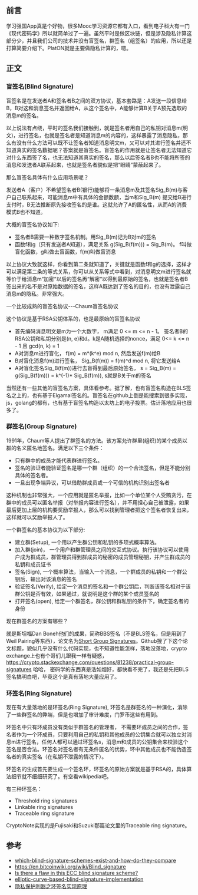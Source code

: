 ## 前言

学习强国App真是个好物，很多Mooc学习资源它都有入口，看到电子科大有一门《现代密码学》所以就简单过了一遍。虽然平时是做区块链，但是涉及隐私计算这部分少，并且我们公司的技术并没有盲签名，群签名（组签名）的应用，所以还是打算简要介绍下。PlatON就是主要做隐私计算的，嗯。

## 正文

### 盲签名(Blind Signature)

盲签名是在发送者A和签名者B之间的双方协议，基本套路是：A发送一段信息给B，B对这和消息签名并返回给A，从这个签名中，A能够计算B关于A预先选取的消息m的签名。

以上说法有点绕，平时的签名我们接触到，就是签名者用自己的私钥对消息m(明文)，进行签名，也就是签名者是知道消息m的内容的，这样暴露了消息隐私，那么有没有什么方法可以既不让签名者知道消息明文m，又可以对其进行签名并还不知道真实的签名数据呢？答案就是盲签名。盲签名的作用就是让签名者无法知道它对什么东西签了名，也无法知道其真实的签名，那么以后签名者B也不能将所签的消息和发送者A联系起来，也就是签名者貌似是把“眼睛”蒙蔽起来了。

那么盲签名具体有什么应用场景呢？

发送者A（客户）不希望签名者B(银行)能够将一条消息m及其签名Sig_B(m)与客户自己联系起来，可能消息m中有具体的金额数额，当m和Sig_B(m) 提交给B进行支付时，B无法推断原先接收签名的是谁。这就允许了A的匿名性，从而A的消费模式B也不知道。

大概的盲签名协议如下:

- 签名者B需要一种数字签名机制。用Sig_B(m)记为B对m的签名
- 函数f和g（只有发送者A知道），满足关系 g(Sig_B(f(m))) = Sig_B(m)。 f叫做盲化函数，g叫做去盲函数，f(m)叫做盲消息

以上协议大致就这样，你看到第二条就知道了，关键就是函数f和g的选择，这样才可以满足第二条的等式关系，你可以从关系等式中看到，对消息明文m进行签名就等价于给消息m“加密“以后的签名再“解密“以得到最原始的签名，也就是签名者B签出来的名不是对原始数据的签名，这样A既达到了签名的目的，也没有泄露自己消息m的隐私。非常强大。

一个比较成熟的盲签名协议---Chaum盲签名协议

这个协议是基于RSA公钥体系的，也是最原始的盲签名协议

- 首先编码消息明文是m为一个大数字， m满足 0 <= m <= n - 1。  签名者B的RSA公钥和私钥分别是(n, e)和d。k是A随机选择的nonce，满足  0<= k <= n - 1 且 gcd(n, k) = 1
- A对消息m进行盲化， f(m) = m\*(k^e) mod n, 然后发送f(m)给B
- B对盲化消息f(m)进行签名， Sig_B(f(m)) = f(m)^d mod n, 将它发送给A
- A对盲化签名Sig_B(f(m))进行去盲得到最后原始签名， s = Sig_B(m) = g(Sig_B(f(m))) = k^(-1)\* Sig_B(f(m)), s就是B关于m的签名

当然还有一些其他的盲签名方案，具体看参考。据了解，也有盲签名构造在BLS签名之上的，也有基于Elgamal签名的。盲签名在github上倒是能搜索到很多实现，js，golang的都有，也有基于盲签名构造以太坊上的电子投票。估计落地应用也很多了。

### 群签名(Group Signature)

1991年，Chaum等人提出了群签名的方法。该方案允许群里(组织)的某个成员以群的名义匿名地签名。满足以下三个条件：

- 只有群中的成员才能代表群进行签名。
- 签名的验证者能验证签名是哪一个群（组织）的一个合法签名，但是不能分别具体的签名者。
- 一旦出现争端异议，可以借助群成员或一个可信的机构识别出签名者

这种机制也非常强大，一个应用就是匿名举报，比如一个单位某个人受贿贪污，在群中的成员可以匿名举报（对举报内容进行签名），并不用担心自己被泄露，如果最后更加上层的机构要奖励举报人，那么可以找到管理者把这个签名者恢复出来，这样就可以奖励举报人了。

一个群签名的基本协议为以下部分:

- 建立群(Setup), 一个用以产生群公钥和私钥的多项式概率算法。
- 加入群(join)， 一个用户和群管理员之间的交互式协议。执行该协议可以使用户成为群成员，群管理员得到群成员的秘密的成员管理秘钥，并产生群成员的私钥和成员证书
- 签名(Sign), 一个概率算法，当输入一个消息，一个群成员的私钥和一个群公钥后，输出对该消息的签名
- 验证签名(Verify), 给定一个消息的签名和一个群公钥后，判断该签名相对于该群公钥是否有效，如果通过，就说明是这个群的某个成员签名的
- 打开签名(open), 给定一个群签名，群公钥和群私钥的条件下，确定签名者的身份

现在群签名的方案有哪些？

就是斯坦福Dan Boneh他们的成果，简称BBS签名（不是BLS签名，但是用到了Weil Pairing等东西），论文名为[Short Group Signatures](http://crypto.stanford.edu/~dabo/papers/groupsigs.pdf)。Github搜了下这个论文标题，貌似几乎没有什么代码实现，也不知道性能怎样，落地没落地，crypto exchange上也有个哥们儿跟我一样有疑惑，https://crypto.stackexchange.com/questions/81238/practical-group-signatures 哈哈， 密码学的东西真是浩如烟好，都快看不完了，我还是先把BLS签名搞明白吧，毕竟这个是真有落地大量应用了。

### 环签名(Ring Signature)

现在有大量落地的是环签名(Ring Signature), 环签名是群签名的一种演化，消除了一些群签名的弊端，但是也增加了审计难度，门罗币这些有用到。

环签名中只有环成员没有类似于群签名的管理者， 不需要环成员之间的合作，签名者作为一个环成员，只要利用自己的私钥和其他成员的公钥集合就可以独立对消息m进行签名，任何人都可以通过环签名s，消息m和成员的公钥集合来校验这个签名是否合法。环签名对签名者有无条件匿名的优势，环中其他成员也不能伪造签名者的真实签名（在私钥不泄露的情况下）。

环签名的生成首先要生成一个签名环，环签名的原始方案就是基于RSA的，具体算法细节就不细细研究了。有空看wikipedia吧。

有三种环签名：

- Threshold ring signatures
- Linkable ring signatures
- Traceable ring signature

CryptoNote实现的是Fujisaki和Suzuki那篇论文里的Traceable ring signature。

## 参考

- [which-blind-signature-schemes-exist-and-how-do-they-compare](https://crypto.stackexchange.com/questions/2424/which-blind-signature-schemes-exist-and-how-do-they-compare)
- https://en.bitcoinwiki.org/wiki/Blind_signature
- [Is there a flaw in this ECC blind signature scheme?](https://crypto.stackexchange.com/questions/16021/is-there-a-flaw-in-this-ecc-blind-signature-scheme)
- [elliptic-curve-based-blind-signature-implementation](https://crypto.stackexchange.com/questions/17635/elliptic-curve-based-blind-signature-implementation)
- [隐私保护利器之环签名实现原理](https://zhuanlan.zhihu.com/p/110023850)